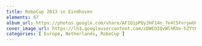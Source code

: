 ```yaml
---
title: RoboCup 2013 in Eindhoven
elements: 67
album_url: https://photos.google.com/share/AF1QipPQy3HF14n_7e4t5FnrpwU8OmgGpubbqgwwy3lj8bW-iQn7Pi-at_hGE0ZSyiWbtQ?key=WFRoNDZ3MkJzcFNzTFdhYXJIUjZKZUpLcHZab2J3
cover_image_url: https://lh3.googleusercontent.com/zDWEOIQvWlhRXe-hZTtKYhnsFQPfNfGv5QxbmW2wSGYD2VaKOSoiv12XLUpHzXBXaPObtORQyjZHx8KW3Pzpubtt9dm_QKycig9hoebzUol0iNhzsYnCjpDID1irBB1XZZfGcHlTZdaZ35ySek_9JZkSwvPsryvQInz9-8N1rT_bOtq6Os07l6NO97QT4A_cqF8DLltoP-71fv9JtI1I78viGWoJ5WG7DisD6uSkGkrZ7DnP9YVXPO6Kf7SPHF5m6yX14tVUQ3SKfdrDwj49NnsMtQ0oArmxnwTS9aGjG4TBR9IU-KFaI5nf2dL_VHzl1Ll-U6CXVm9TtoIZqi52ScV0YADF8lcByvN_Vn8OnpIV4cgypkcZN8raRgShZo4XM3dXGZ7OeFnrOarx0ECbpdhN9sgSkrAh_HBVHnL5xCaP6p1mvRxnLOyFncq9p_XQVyCKJMijbpl7PyhJGaNvsBEt1F9Nb0i2i1MYlHTCbpTB2qokBwDAv6_LZDGynXoV7pAE6-MC2H8thHi_RNdGvw5jCPubDTL9528GqJr-ryCDyM-Ygd4pEtJEnhvP1OuvTcZEk2LQu-MGT73jo2stHTk9v4xzpXwrg_pxbZ8Y9RfqZakkvOgcGPHN4WkKOCpOo2Lzjos0K8DniDI_0Wc1wpIz=s195-p-k-no
categories: [ Europe, Netherlands, RoboCup ]
---
```

